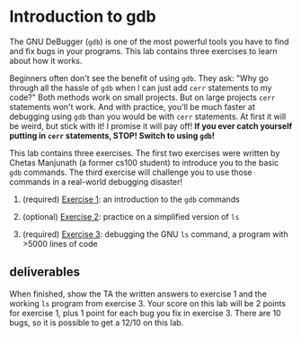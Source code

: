 # Introduction to gdb

The GNU DeBugger (`gdb`) is one of the most powerful tools you have to find and fix bugs in your programs.
This lab contains three exercises to learn about how it works.

Beginners often don't see the benefit of using `gdb`.
They ask: "Why go through all the hassle of `gdb` when I can just add `cerr` statements to my code?"
Both methods work on small projects.
But on large projects `cerr` statements won't work.
And with practice, you'll be much faster at debugging using `gdb` than you would be with `cerr` statements.
At first it will be weird, but stick with it!
I promise it will pay off!
**If you ever catch yourself putting in `cerr` statements, STOP!
Switch to using `gdb`!**

This lab contains three exercises.
The first two exercises were written by Chetas Manjunath (a former cs100 student) to introduce you to the basic `gdb` commands.
The third exercise will challenge you to use those commands in a real-world debugging disaster!

1. (required) [Exercise 1](ex1/): an introduction to the `gdb` commands

3. (optional) [Exercise 2](ex2/): practice on a simplified version of `ls`

2. (required) [Exercise 3](ex3/): debugging the GNU `ls` command, a program with >5000 lines of code

## deliverables

When finished, show the TA the written answers to exercise 1 and the working `ls` program from exercise 3.
Your score on this lab will be 2 points for exercise 1, plus 1 point for each bug you fix in exercise 3.
There are 10 bugs, so it is possible to get a 12/10 on this lab.
